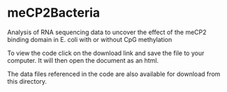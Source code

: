 # meCP2Bacteria
Analysis of RNA sequencing data to uncover the effect of the meCP2 binding domain in E. coli with or without CpG methylation

To view the code click on the download link and save the file to your computer. It will then open the document as an html.

The data files referenced in the code are also available for download from this directory. 
